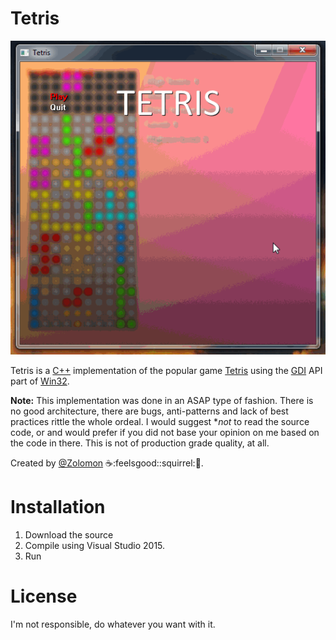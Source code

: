 # Tetris
![Labyrinth](https://raw.githubusercontent.com/Zolomon/Tetris/master/images/tetris.gif)

Tetris is a [C++](https://en.wikipedia.org/wiki/C%2B%2B) implementation of the popular game [Tetris](https://en.wikipedia.org/wiki/Tetris) using the [GDI](https://en.wikipedia.org/wiki/Graphics_Device_Interface) API part of [Win32](https://en.wikipedia.org/wiki/Windows_API#Win32).

**Note:** This implementation was done in an ASAP type of fashion. There is no good architecture, there are bugs, anti-patterns and lack of best practices rittle the whole ordeal. I would suggest **not* to read the source code, or and would prefer if you did not base your opinion on me based on the code in there. This is not of production grade quality, at all.

Created by [@Zolomon](http://github.com/Zolomon) :coffee::feelsgood::squirrel::doughnut:.

# Installation
1.  Download the source
2.  Compile using Visual Studio 2015.
3.  Run

# License
I'm not responsible, do whatever you want with it.
